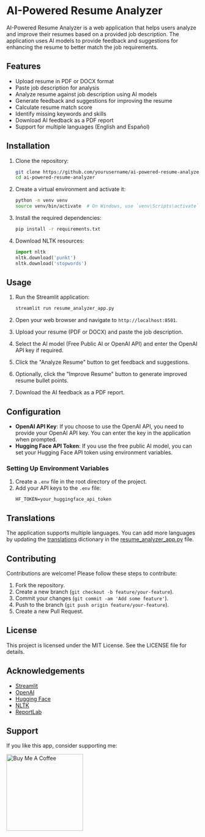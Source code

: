 # AI-Powered Resume Analyzer

AI-Powered Resume Analyzer is a web application that helps users analyze and improve their resumes based on a provided job description. The application uses AI models to provide feedback and suggestions for enhancing the resume to better match the job requirements.

## Features

- Upload resume in PDF or DOCX format
- Paste job description for analysis
- Analyze resume against job description using AI models
- Generate feedback and suggestions for improving the resume
- Calculate resume match score
- Identify missing keywords and skills
- Download AI feedback as a PDF report
- Support for multiple languages (English and Español)

## Installation

1. Clone the repository:
    ```bash
    git clone https://github.com/yourusername/ai-powered-resume-analyzer.git
    cd ai-powered-resume-analyzer
    ```

2. Create a virtual environment and activate it:
    ```bash
    python -m venv venv
    source venv/bin/activate  # On Windows, use `venv\Scripts\activate`
    ```

3. Install the required dependencies:
    ```bash
    pip install -r requirements.txt
    ```

4. Download NLTK resources:
    ```python
    import nltk
    nltk.download('punkt')
    nltk.download('stopwords')
    ```

## Usage

1. Run the Streamlit application:
    ```bash
    streamlit run resume_analyzer_app.py
    ```

2. Open your web browser and navigate to `http://localhost:8501`.

3. Upload your resume (PDF or DOCX) and paste the job description.

4. Select the AI model (Free Public AI or OpenAI API) and enter the OpenAI API key if required.

5. Click the "Analyze Resume" button to get feedback and suggestions.

6. Optionally, click the "Improve Resume" button to generate improved resume bullet points.

7. Download the AI feedback as a PDF report.

## Configuration

- **OpenAI API Key**: If you choose to use the OpenAI API, you need to provide your OpenAI API key. You can enter the key in the application when prompted.
- **Hugging Face API Token**: If you use the free public AI model, you can set your Hugging Face API token using environment variables.

### Setting Up Environment Variables

1. Create a `.env` file in the root directory of the project.
2. Add your API keys to the `.env` file:
    ```env
    HF_TOKEN=your_huggingface_api_token
    ```

## Translations

The application supports multiple languages. You can add more languages by updating the [translations](http://_vscodecontentref_/1) dictionary in the [resume_analyzer_app.py](http://_vscodecontentref_/2) file.

## Contributing

Contributions are welcome! Please follow these steps to contribute:

1. Fork the repository.
2. Create a new branch (`git checkout -b feature/your-feature`).
3. Commit your changes (`git commit -am 'Add some feature'`).
4. Push to the branch (`git push origin feature/your-feature`).
5. Create a new Pull Request.

## License

This project is licensed under the MIT License. See the LICENSE file for details.

## Acknowledgements

- [Streamlit](https://streamlit.io/)
- [OpenAI](https://openai.com/)
- [Hugging Face](https://huggingface.co/)
- [NLTK](https://www.nltk.org/)
- [ReportLab](https://www.reportlab.com/)

## Support

If you like this app, consider supporting me:

<a href="https://www.buymeacoffee.com/intisoto" target="_blank">
    <img src="https://img.buymeacoffee.com/button-api/?text=Buy me a coffee&emoji=☕&slug=intisoto&button_colour=FFDD00&font_colour=000000&font_family=Arial&outline_colour=000000&coffee_colour=ffffff" 
    alt="Buy Me A Coffee" width="200">
</a>